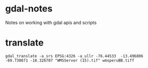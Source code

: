 # gdal-notes
Notes on working with gdal apis and scripts

# translate
```
gdal_translate -a_srs EPSG:4326 -a_ullr -76.44533  -13.496806 -69.730871 -18.326707 "WMSServer (15).tif" wmsperuBB.tiff
```


